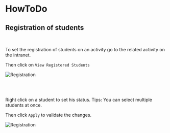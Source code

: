 # HowToDo

## Registration of students

<br/>

To set the registration of students on an activity go to the related activity on the intranet.

Then click on `View Registered Students`

![Registration](Registration/Office360.png)

<br/>
<br/>

Right click on a student to set his status.
Tips: You can select multiple students at once.

Then click `Apply` to validate the changes.

![Registration](Registration/Office360.png)

<br/>
<br/>

